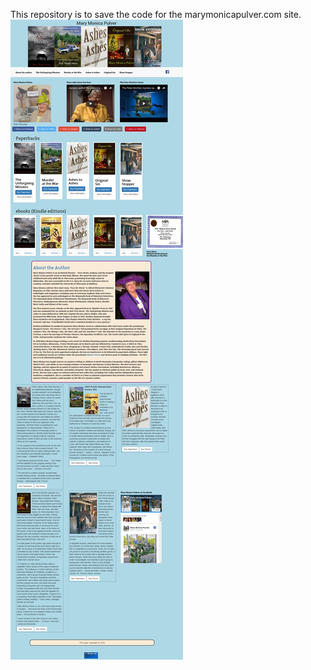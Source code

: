 This repository is to save the code for the marymonicapulver.com site.  
![alt-txt](MaryMonicaPulver.jpg)

